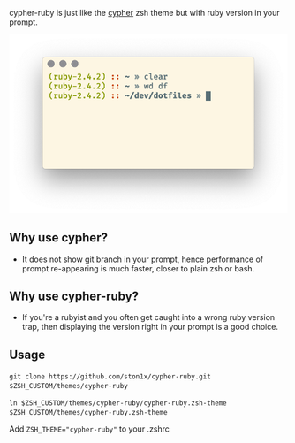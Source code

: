 cypher-ruby is just like the [cypher](https://github.com/ohmyzsh/ohmyzsh/blob/master/themes/cypher.zsh-theme) zsh theme but with ruby version in your prompt.

![](screenshot.png)

## Why use cypher?
- It does not show git branch in your prompt, hence performance of prompt re-appearing is much faster, closer to plain zsh or bash.

## Why use cypher-ruby?
- If you're a rubyist and you often get caught into a wrong ruby version trap, then displaying the version right in your prompt is a good choice.

## Usage
`git clone https://github.com/ston1x/cypher-ruby.git $ZSH_CUSTOM/themes/cypher-ruby`

`ln $ZSH_CUSTOM/themes/cypher-ruby/cypher-ruby.zsh-theme $ZSH_CUSTOM/themes/cypher-ruby.zsh-theme`

Add `ZSH_THEME="cypher-ruby"` to your .zshrc

